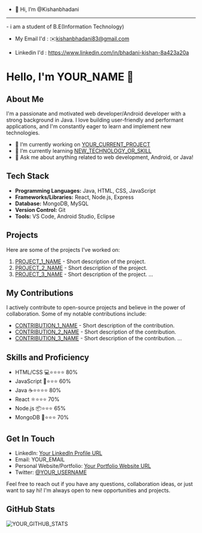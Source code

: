 - 👋 Hi, I’m @Kishanbhadani


<hr>
- i am a student of B.E(Information Technology)

- My Email I'd : ✉️<a>kishanbhadani83@gmail.com</a>

- Linkedin I'd : <a>https://www.linkedin.com/in/bhadani-kishan-8a423a20a</a>





<!---
Kishanbhadani/Kishanbhadani is a ✨ special ✨ repository because its `README.md` (this file) appears on your GitHub profile.
You can click the Preview link to tae a look at your changes.
--->
# Hello, I'm YOUR_NAME 👋

## About Me
I'm a passionate and motivated web developer/Android developer with a strong background in Java. I love building user-friendly and performant applications, and I'm constantly eager to learn and implement new technologies. 

- 🔭 I’m currently working on [YOUR_CURRENT_PROJECT](link_to_project_repository)
- 🌱 I’m currently learning [NEW_TECHNOLOGY_OR_SKILL](link_to_learning_resource)
- 💬 Ask me about anything related to web development, Android, or Java!

## Tech Stack

- **Programming Languages:** Java, HTML, CSS, JavaScript
- **Frameworks/Libraries:** React, Node.js, Express
- **Database:** MongoDB, MySQL
- **Version Control:** Git
- **Tools:** VS Code, Android Studio, Eclipse

## Projects

Here are some of the projects I've worked on:

1. [PROJECT_1_NAME](link_to_project1_repository) - Short description of the project.
2. [PROJECT_2_NAME](link_to_project2_repository) - Short description of the project.
3. [PROJECT_3_NAME](link_to_project3_repository) - Short description of the project.
   ...

## My Contributions

I actively contribute to open-source projects and believe in the power of collaboration. Some of my notable contributions include:

- [CONTRIBUTION_1_NAME](link_to_contribution1_repository) - Short description of the contribution.
- [CONTRIBUTION_2_NAME](link_to_contribution2_repository) - Short description of the contribution.
- [CONTRIBUTION_3_NAME](link_to_contribution3_repository) - Short description of the contribution.
   ...

## Skills and Proficiency

- HTML/CSS 💻⭐⭐⭐⭐ 80%
- JavaScript 🚀⭐⭐⭐ 60%
- Java ☕⭐⭐⭐⭐ 80%
- React ⚛️⭐⭐⭐ 70%
- Node.js 📦⭐⭐⭐ 65%
- MongoDB 🍃⭐⭐⭐ 70%

## Get In Touch

- LinkedIn: [Your LinkedIn Profile URL](link_to_linkedin_profile)
- Email: YOUR_EMAIL
- Personal Website/Portfolio: [Your Portfolio Website URL](link_to_personal_website)
- Twitter: [@YOUR_USERNAME](https://twitter.com/YOUR_USERNAME)

Feel free to reach out if you have any questions, collaboration ideas, or just want to say hi! I'm always open to new opportunities and projects.

## GitHub Stats

![YOUR_GITHUB_STATS](YOUR_GITHUB_STATS_IMAGE_URL)

<!-- You can use services like https://github-readme-stats.vercel.app/ to generate your GitHub Stats Image URL -->
